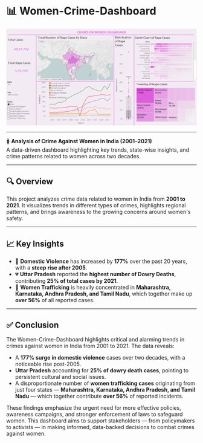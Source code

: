# 📊 Women-Crime-Dashboard

![Banner](https://raw.githubusercontent.com/Prachibansal11/Women-Crimes-Dashboard-/2ef2af82da1f4188ddab3b07cf5727bfc3e46983/Crime%20on%20Women.png)


---

🚺 **Analysis of Crime Against Women in India (2001–2021)**  
A data-driven dashboard highlighting key trends, state-wise insights, and crime patterns related to women across two decades.

---

## 🔍 Overview

This project analyzes crime data related to women in India from **2001 to 2021**. It visualizes trends in different types of crimes, highlights regional patterns, and brings awareness to the growing concerns around women's safety.

---

## 📈 Key Insights

- 📌 **Domestic Violence** has increased by **177%** over the past 20 years, with a **steep rise after 2005**.
- 💔 **Uttar Pradesh** reported the **highest number of Dowry Deaths**, contributing **25% of total cases by 2021**.
- 🔗 **Women Trafficking** is heavily concentrated in **Maharashtra, Karnataka, Andhra Pradesh, and Tamil Nadu**, which together make up **over 56%** of all reported cases.

---

## ✅ Conclusion

The Women-Crime-Dashboard highlights critical and alarming trends in crimes against women in India from 2001 to 2021. The data reveals:

- A **177% surge in domestic violence** cases over two decades, with a noticeable rise post-2005.
- **Uttar Pradesh** accounting for **25% of dowry death cases**, pointing to persistent cultural and social issues.
- A disproportionate number of **women trafficking cases** originating from just four states — **Maharashtra, Karnataka, Andhra Pradesh, and Tamil Nadu** — which together contribute **over 56%** of reported incidents.

These findings emphasize the urgent need for more effective policies, awareness campaigns, and stronger enforcement of laws to safeguard women. This dashboard aims to support stakeholders — from policymakers to activists — in making informed, data-backed decisions to combat crimes against women.

